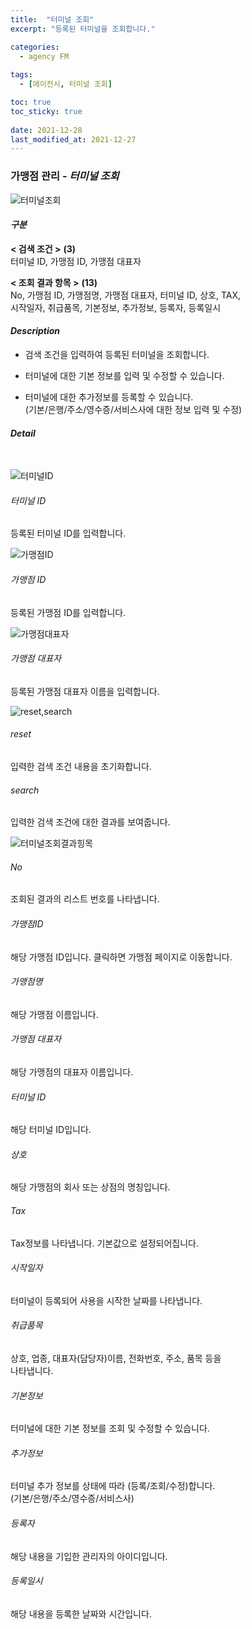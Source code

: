 ```yaml
---
title:  "터미널 조회"
excerpt: "등록된 터미널을 조회합니다."

categories:
  - agency FM
  
tags:
  - [에이전시, 터미널 조회]

toc: true
toc_sticky: true
 
date: 2021-12-28
last_modified_at: 2021-12-27
---
```

### 가맹점 관리 - *터미널 조회*
![터미널조회](https://user-images.githubusercontent.com/95394003/145934413-49b390a0-b38a-4de7-b48b-c9ed85cdd859.jpeg)

#### *구분* <br>
**< 검색 조건 >** **(3)**
<br>터미널 ID, 가맹점 ID, 가맹점 대표자

**< 조회 결과 항목 >** **(13)**
<br>No, 가맹점 ID, 가맹점명, 가맹점 대표자, 터미널 ID, 상호, TAX,<br> 시작일자, 취급품목, 기본정보, 추가정보, 등록자, 등록일시

#### *Description*
- 검색 조건을 입력하여 등록된 터미널을 조회합니다.<br>

- 터미널에 대한 기본 정보를 입력 및 수정할 수 있습니다.<br>

- 터미널에 대한 추가정보를 등록할 수 있습니다. <br> (기본/은행/주소/영수증/서비스사에 대한 정보 입력 및 수정)

#### *Detail*
<br>

![터미널ID](https://user-images.githubusercontent.com/95394003/145962360-d160a00d-e2a8-4aaa-9d5d-a20ff2b0b41c.jpeg)

###### 터미널 ID
 <p>등록된 터미널 ID를 입력합니다.</p>

![가맹점ID](https://user-images.githubusercontent.com/95394003/145962553-9a4a2e9f-4363-4b15-84ce-38c9317d867b.jpeg)

###### 가맹점 ID
등록된 가맹점 ID를 입력합니다.<br>

![가맹점대표자](https://user-images.githubusercontent.com/95394003/145962660-8a07cd14-3ea2-4b9d-ac50-6c50eff4d671.jpeg)

###### 가맹점 대표자
등록된 가맹점 대표자 이름을 입력합니다.<br>

![reset,search](https://user-images.githubusercontent.com/95394003/145962859-5a6bdfe6-eae1-4270-a66f-7301f41da9e7.jpeg)

###### reset
입력한 검색 조건 내용을 초기화합니다.
###### search
입력한 검색 조건에 대한 결과를 보여줍니다.
<br>

![터미널조회결과힝목](https://user-images.githubusercontent.com/95394003/145962984-c587f69d-125d-48bf-93bc-1685bc4032a1.jpeg)

###### No
조회된 결과의 리스트 번호를 나타냅니다.

###### 가맹점ID
해당 가맹점 ID입니다. 클릭하면 가맹점 페이지로 이동합니다.

###### 가맹점명
해당 가맹점 이름입니다.

###### 가맹점 대표자
해당 가맹점의 대표자 이름입니다.

###### 터미널 ID
해당 터미널 ID입니다.

###### 상호
해당 가맹점의 회사 또는 상점의 명칭입니다.

###### Tax
Tax정보를 나타냅니다. 기본값으로 설정되어집니다.

###### 시작일자
터미널이 등록되어 사용을 시작한 날짜를 나타냅니다.

###### 취급품목
상호, 업종, 대표자(담당자)이름, 전화번호, 주소, 품목 등을<br> 나타냅니다.

###### 기본정보
터미널에 대한 기본 정보를 조회 및 수정할 수 있습니다.

###### 추가정보
터미널 추가 정보를 상태에 따라 (등록/조회/수정)합니다. <br> (기본/은행/주소/영수증/서비스사)

###### 등록자
해당 내용을 기입한 관리자의 아이디입니다.

###### 등록일시
해당 내용을 등록한 날짜와 시간입니다.